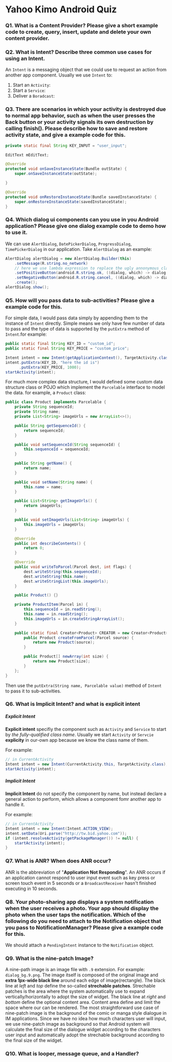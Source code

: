 # Yahoo Kimo Android Quiz

### Q1. What is a Content Provider? Please give a short example code to create, query, insert, update and delete your own content provider.

### Q2. What is Intent? Describe three common use cases for using an Intent.
An `Intent` is a messaging object that we could use to request an action from another app component. Usually we use `Intent` to:

1. Start an `Activity`:
2. Start a `Service`:
3. Deliver a `Boradcast`:

### Q3. There are scenarios in which your activity is destroyed due to normal app behavior, such as when the user presses the Back button or your activity signals its own destruction by calling finish(). Please describe how to save and restore activity state, and give a example code for this.
```java
private static final String KEY_INPUT = "user_input";

EditText mEditText;

@Override
protected void onSaveInstanceState(Bundle outState) {
    super.onSaveInstanceState(outState);

}

@Override
protected void onRestoreInstanceState(Bundle savedInstanceState) {
    super.onRestoreInstanceState(savedInstanceState);
}
```

### Q4. Which dialog ui components can you use in you Android application? Please give one dialog example code to demo how to use it.
We can use `AlertDialog`, `DatePickerDialog`, `ProgressDialog`, `TimePickerDialog` in our application. Take `AlertDialog` as an example:

```java
AlertDialog alertDialog = new AlertDialog.Builder(this)
    .setMessage(R.string.no_network)
    // here we use lambda expression to replace the ugly annonymous class
    .setPositiveButton(android.R.string.ok, ((dialog, which) -> dialog.dismiss()))
    .setNegativeButton(android.R.string.cancel, ((dialog, which) -> dialog.dismiss()))
    .create();
alertDialog.show();
```

### Q5. How will you pass data to sub-activities? Please give a example code for this. 
For simple data, I would pass data simply by appending them to the instance of `Intent` directly. Simple means we only have few number of data to pass and the type of data is supported by the `putExtra` method of `Intent`.for example:

```java
public static final String KEY_ID = "custom_id";
public static final String KEY_PRICE = "custom_price";

Intent intent = new Intent(getApplicationContext(), TargetActivity.class);
intent.putExtra(KEY_ID, "here the id is")
      .putExtra(KEY_PRICE, 1000);
startActivity(intent);
```

For much more complex data structure, I would defined some custom data structure class or POJO which implement the `Parcelable` interface to model the data. for example, a `Product` class:

```java
public class Product implements Parcelable {
    private String sequenceId;
    private String name;
    private List<String> imageUrls = new ArrayList<>();

    public String getSequenceId() {
        return sequenceId;
    }

    public void setSequenceId(String sequenceId) {
        this.sequenceId = sequenceId;
    }

    public String getName() {
        return name;
    }

    public void setName(String name) {
        this.name = name;
    }

    public List<String> getImageUrls() {
        return imageUrls;
    }

    public void setImageUrls(List<String> imageUrls) {
        this.imageUrls = imageUrls;
    }

    @Override
    public int describeContents() {
        return 0;
    }

    @Override
    public void writeToParcel(Parcel dest, int flags) {
        dest.writeString(this.sequenceId);
        dest.writeString(this.name);
        dest.writeStringList(this.imageUrls);
    }

    public Product() {}

    private ProductItem(Parcel in) {
        this.sequenceId = in.readString();
        this.name = in.readString();
        this.imageUrls = in.createStringArrayList();
    }

    public static final Creator<Product> CREATOR = new Creator<Product>() {
        public Product createFromParcel(Parcel source) {
            return new Product(source);
        }

        public Product[] newArray(int size) {
            return new Product[size];
        }
    };
}
```

Then use the `putExtra(String name, Parcelable value)` method of `Intent` to pass it to sub-activities.

### Q6. What is Implicit Intent? and what is explicit intent
##### Explicit Intent
**Explicit intent** specifiy the component such as `Activity` and `Service` to start by *the fully-qualified class name*. Usually we start `Activity` or `Servcie` **explicity** in our-own app because we know the class name of them.

For example: 
```java
// in CurrentActivity
Intent intent = new Intent(CurrentActivity.this, TargetActivity.class);
startActivity(intent);
```

##### Implicit Intent
**Implicit Intent** do not specify the component by name, but instead declare a general action to perform, which allows a component fomr another app to handle it.

For example: 
```java
// in CurrentActivity
Intent intent = new Intent(Intent.ACTION_VIEW);
intent.setData(Uri.parse("http://tw.bid.yahoo.com"));
if (intent.resolveActivity(getPackageManager()) != null) {
    startActivity(intent);
}
```

### Q7. What is ANR? When does ANR occur?
ANR is the abbreviation of "**Application Not Responding**". An ANR occurs if an application cannot respond to user input event such as key press or screen touch event in 5 seconds or a `BroadcastReceiver` hasn't finished executing in 10 seconds.

### Q8. Your photo-sharing app displays a system notification when the user receives a photo. Your app should display the photo when the user taps the notification. Which of the following do you need to attach to the Notification object that you pass to NotificationManager?  Please give a example code for this.
We should attach a `PendingIntent` instance to the `Notification` object.

### Q9. What is the nine-patch Image?
A nine-path image is an image file with `.9` extension. For example: `dialog_bg.9.png`. The image itself is composed of the original image and **extra 1px-wide black line** around each edge of image(rectangle). The black line at *left* and *top* define the so-called **strechable patches**. Strechable patches is the area where the system automatically use to expand vertically/horizontally to adopt the size of widget. The black line at *right* and *bottom* define the optional content area. Content area define and limit the space where our can be rendered.
The most straightforward use case of nine-patch image is the background of the comic or manga style dialogue in IM applications. Since we have no idea how much characters user will input, we use nine-patch image as background so that Android system will calculate the final size of the dialogue widget according to the characters user input and automatically adopt the strechable background according to the final size of the widget.

### Q10. What is looper, message queue, and a Handler?

